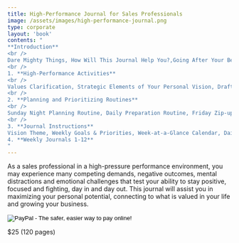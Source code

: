 ```yaml
---
title: High-Performance Journal for Sales Professionals
image: /assets/images/high-performance-journal.png
type: corporate
layout: 'book'
contents: "
**Introduction**
<br />
Dare Mighty Things, How Will This Journal Help You?,Going After Your Best
<br />
1. **High-Performance Activities**
<br />
Values Clarification, Strategic Elements of Your Personal Vision, Draft Your Personal Vision Statement, Evaluate Your Vision
<br />
2. **Planning and Prioritizing Routines**
<br />
Sunday Night Planning Routine, Daily Preparation Routine, Friday Zip-up Routine
<br />
3. **Journal Instructions**
Vision Theme, Weekly Goals & Priorities, Week-at-a-Glance Calendar, Daily Plan, Pre-appointment Preparation, Today’s Evaluation, Friday Zip-up                        <br />
4. **Weekly Journals 1-12**
"
---
```


As a sales professional in a high-pressure performance environment,
you may experience many competing demands, negative outcomes, mental
distractions and emotional challenges that test your ability to stay
positive, focused and fighting, day in and day out. This journal will
assist you in maximizing your personal potential, connecting to what
is valued in your life and growing your business.


<form action="https://www.paypal.com/cgi-bin/webscr" method="post" target="_top">
  <input type="hidden" name="cmd" value="_s-xclick">
  <input type="hidden" name="hosted_button_id" value="S3Z3UUB2HPAC4">
  <input type="image" src="https://www.paypalobjects.com/en_US/i/btn/btn_buynow_LG.gif" border="0" name="submit" alt="PayPal - The safer, easier way to pay online!">
  <img alt="" border="0" src="https://www.paypalobjects.com/en_US/i/scr/pixel.gif" width="1" height="1">
</form>
<div class="book-price item-supheading">$25 (120 pages)</div>

